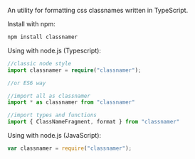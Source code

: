 An utility for formatting css classnames written in TypeScript.

Install with npm:

```sh
npm install classnamer
```

Using with node.js (Typescript):

```TypeScript
//classic node style
import classnamer = require("classnamer");

//or ES6 way

//import all as classnamer
import * as classnamer from "classnamer"

//import types and functions
import { ClassNameFragment, format } from "classnamer"
```

Using with node.js (JavaScript):

```JavaScript
var classnamer = require("classnamer");
```
